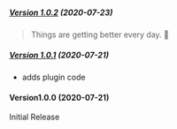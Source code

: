 ##### [Version 1.0.2](https://github.com/Codeinwp/templates-patterns-collection/compare/v1.0.1...v1.0.2) (2020-07-23)

> Things are getting better every day. 🚀

##### [Version 1.0.1](https://github.com/Codeinwp/templates-patterns-collection/compare/v1.0.0...v1.0.1) (2020-07-21)

- adds plugin code

####   Version1.0.0 (2020-07-21)

Initial Release

